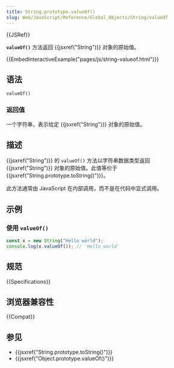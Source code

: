 ```yaml
---
title: String.prototype.valueOf()
slug: Web/JavaScript/Reference/Global_Objects/String/valueOf
---
```


{{JSRef}}

**`valueOf()`** 方法返回 {{jsxref("String")}} 对象的原始值。

{{EmbedInteractiveExample("pages/js/string-valueof.html")}}

## 语法

```js-nolint
valueOf()
```

### 返回值

一个字符串，表示给定 {{jsxref("String")}} 对象的原始值。

## 描述

{{jsxref("String")}} 的 `valueOf()` 方法以字符串数据类型返回 {{jsxref("String")}} 对象的原始值。此值等价于 {{jsxref("String.prototype.toString()")}}。

此方法通常由 JavaScript 在内部调用，而不是在代码中显式调用。

## 示例

### 使用 `valueOf()`

```js
const x = new String("Hello world");
console.log(x.valueOf()); // 'Hello world'
```

## 规范

{{Specifications}}

## 浏览器兼容性

{{Compat}}

## 参见

- {{jsxref("String.prototype.toString()")}}
- {{jsxref("Object.prototype.valueOf()")}}
